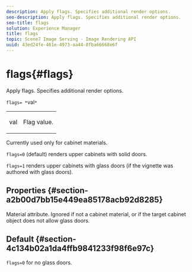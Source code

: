 ```yaml
---
description: Apply flags. Specifies additional render options.
seo-description: Apply flags. Specifies additional render options.
seo-title: flags
solution: Experience Manager
title: flags
topic: Scene7 Image Serving - Image Rendering API
uuid: 43ed24fe-461e-4973-aa44-8fba66668e6f
---
```


# flags{#flags}

Apply flags. Specifies additional render options.

 `flags= *`val`*`

<table id="simpletable_00B21BD9E47E4D2FB0042CB507431916"> 
 <tr class="strow"> 
  <td class="stentry"> <p><span class="varname"> val</span> </p> </td> 
  <td class="stentry"> <p>Flag value. </p></td> 
 </tr> 
</table>

Currently used only for cabinet materials.

`flags=0` (default) renders upper cabinets with solid doors.

`flags=1` renders upper cabinets with glass doors (if the vignette was authored with glass doors).

## Properties {#section-a2b00d7bb15e449ea85178acb92d8285}

Material attribute. Ignored if not a cabinet material, or if the target cabinet object does not allow glass doors.

## Default {#section-4c134b02a1da4ffb9841233f98f6e97c}

`flags=0` for no glass doors. 
